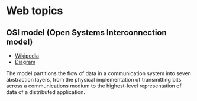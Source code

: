 # Web topics

## OSI model (Open Systems Interconnection model)

- [Wikipedia](https://en.wikipedia.org/wiki/OSI_model)
- [Diagram](https://tinyurl.com/456xea82)

The model partitions the flow of data in a communication system into seven abstraction layers, from the physical
implementation of transmitting bits across a communications medium to the highest-level representation of data of a
distributed application.
